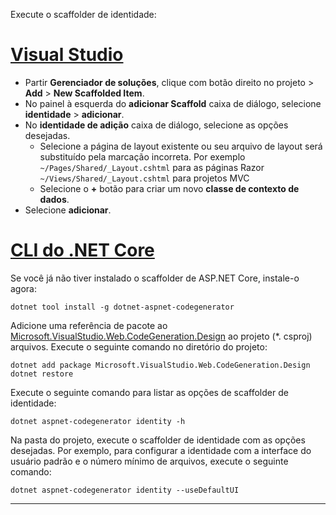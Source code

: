 Execute o scaffolder de identidade:

# <a name="visual-studiotabvisual-studio"></a>[Visual Studio](#tab/visual-studio)

* Partir **Gerenciador de soluções**, clique com botão direito no projeto > **Add** > **New Scaffolded Item**.
* No painel à esquerda do **adicionar Scaffold** caixa de diálogo, selecione **identidade** > **adicionar**.
* No **identidade de adição** caixa de diálogo, selecione as opções desejadas.
  * Selecione a página de layout existente ou seu arquivo de layout será substituído pela marcação incorreta. Por exemplo `~/Pages/Shared/_Layout.cshtml` para as páginas Razor `~/Views/Shared/_Layout.cshtml` para projetos MVC
  * Selecione o **+** botão para criar um novo **classe de contexto de dados**.
* Selecione **adicionar**.

# <a name="net-core-clitabnetcore-cli"></a>[CLI do .NET Core](#tab/netcore-cli)

Se você já não tiver instalado o scaffolder de ASP.NET Core, instale-o agora:

```cli
dotnet tool install -g dotnet-aspnet-codegenerator
```

Adicione uma referência de pacote ao [Microsoft.VisualStudio.Web.CodeGeneration.Design](https://www.nuget.org/packages/Microsoft.VisualStudio.Web.CodeGeneration.Design/) ao projeto (\*. csproj) arquivos. Execute o seguinte comando no diretório do projeto:

```cli
dotnet add package Microsoft.VisualStudio.Web.CodeGeneration.Design
dotnet restore
```

Execute o seguinte comando para listar as opções de scaffolder de identidade:

```cli
dotnet aspnet-codegenerator identity -h
```

Na pasta do projeto, execute o scaffolder de identidade com as opções desejadas. Por exemplo, para configurar a identidade com a interface do usuário padrão e o número mínimo de arquivos, execute o seguinte comando:

```cli
dotnet aspnet-codegenerator identity --useDefaultUI
```

---
